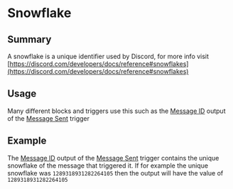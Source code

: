 # Snowflake

## Summary
A snowflake is a unique identifier used by Discord, for more info visit [https://discord.com/developers/docs/reference#snowflakes](https://discord.com/developers/docs/reference#snowflakes)

## Usage
Many different blocks and triggers use this such as the [Message ID](/inventor-reference/triggers/messages/message-sent/#message-id) output of the [Message Sent](/inventor-reference/triggers/messages/message-sent/) trigger

## Example
The [Message ID](/inventor-reference/triggers/messages/message-sent/#message-id) output of the [Message Sent](/inventor-reference/triggers/messages/message-sent/) trigger contains the unique snowflake of the message that triggered it. If for example the unique snowflake was `1289318931282264105` then the output will have the value of `1289318931282264105`
